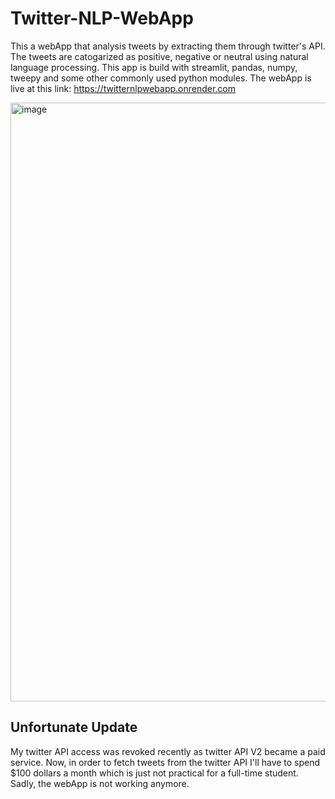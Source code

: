 # Twitter-NLP-WebApp

This a webApp that analysis tweets by extracting them through twitter's API. The tweets are catogarized as positive, negative or neutral using natural language processing.
This app is build with streamlit, pandas, numpy, tweepy and some other commonly used python modules.
The webApp is live at this link: https://twitternlpwebapp.onrender.com



<img width="958" alt="image" src="https://user-images.githubusercontent.com/95732261/230711314-32092c96-b81f-48a7-8e78-220ed386a9e7.png">








## Unfortunate Update
My twitter API access was revoked recently as twitter API V2 became a paid service. Now, in order to fetch tweets from the twitter API I'll have to spend $100 dollars a month
which is just not practical for a full-time student.
Sadly, the webApp is not working anymore.
